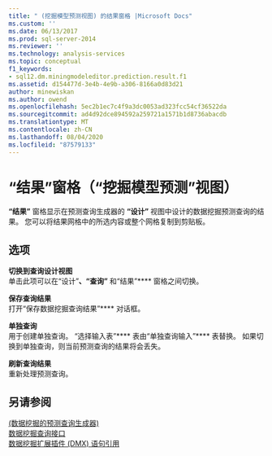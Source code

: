 ```yaml
---
title: " (挖掘模型预测视图) 的结果窗格 |Microsoft Docs"
ms.custom: ''
ms.date: 06/13/2017
ms.prod: sql-server-2014
ms.reviewer: ''
ms.technology: analysis-services
ms.topic: conceptual
f1_keywords:
- sql12.dm.miningmodeleditor.prediction.result.f1
ms.assetid: d154477d-3e4b-4e9b-a306-8166a0d83d21
author: minewiskan
ms.author: owend
ms.openlocfilehash: 5ec2b1ec7c4f9a3dc0053ad323fcc54cf36522da
ms.sourcegitcommit: ad4d92dce894592a259721a1571b1d8736abacdb
ms.translationtype: MT
ms.contentlocale: zh-CN
ms.lasthandoff: 08/04/2020
ms.locfileid: "87579133"
---
```

# <a name="result-pane-mining-model-prediction-view"></a>“结果”窗格（“挖掘模型预测”视图）
  **“结果”** 窗格显示在预测查询生成器的 **“设计”** 视图中设计的数据挖掘预测查询的结果。 您可以将结果网格中的所选内容或整个网格复制到剪贴板。  
  
## <a name="options"></a>选项  
 **切换到查询设计视图**  
 单击此项可以在“设计”****、“查询”**** 和“结果”**** 窗格之间切换。  
  
 **保存查询结果**  
 打开“保存数据挖掘查询结果”**** 对话框。  
  
 **单独查询**  
 用于创建单独查询。 “选择输入表”**** 表由“单独查询输入”**** 表替换。 如果切换到单独查询，则当前预测查询的结果将会丢失。  
  
 **刷新查询结果**  
 重新处理预测查询。  
  
## <a name="see-also"></a>另请参阅  
 [&#40;数据挖掘的预测查询生成器&#41;](prediction-query-builder-data-mining.md)   
 [数据挖掘查询接口](data-mining/data-mining-query-tools.md)   
 [数据挖掘扩展插件 (DMX) 语句引用](/sql/dmx/data-mining-extensions-dmx-statements)  
  
  
